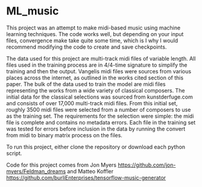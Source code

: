 # ML_music

This project was an attempt to make midi-based music using machine learning techniques. The code works well, but depending on your input files, convergence make take quite some time, which is I why I would recommend modifying the code to create and save checkpoints.

The data used for this project are multi-track midi files of variable length. All files used in the training process are in 4/4-time signature to simplify the training and then the output. Vangelis midi files were sources from various places across the internet, as outlined in the works cited section of this paper. The bulk of the data used to train the model are midi files representing the works from a wide variety of classical composers. The initial data for the classical selections was sourced from kunstderfuge.com and consists of over 17,000 multi-track midi files. From this initial set, roughly 3500 midi files were selected from a number of composers to use as the training set. The requirements for the selection were simple: the midi file is complete and contains no metadata errors. Each file in the training set was tested for errors before inclusion in the data by running the convert from midi to binary matrix process on the files. 

To run this project, either clone the repository or download each python script. 

Code for this project comes from Jon Myers https://github.com/jon-myers/Feldman_dreams and Matteo Koffler https://github.com/burliEnterprises/tensorflow-music-generator
